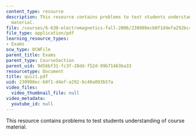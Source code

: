 ```yaml
---
content_type: resource
description: This resource contains problems to test students understanding of course
  material.
file: /courses/6-630-electromagnetics-fall-2006/230908ecb0f1d4efa292bc40a093b57a_quiz1.pdf
file_type: application/pdf
learning_resource_types:
- Exams
ocw_type: OCWFile
parent_title: Exams
parent_type: CourseSection
parent_uid: 9d56bf31-fc3f-28dd-f52d-99b71463ba33
resourcetype: Document
title: quiz1.pdf
uid: 230908ec-b0f1-d4ef-a292-bc40a093b57a
video_files:
  video_thumbnail_file: null
video_metadata:
  youtube_id: null
---
```

This resource contains problems to test students understanding of course material.

